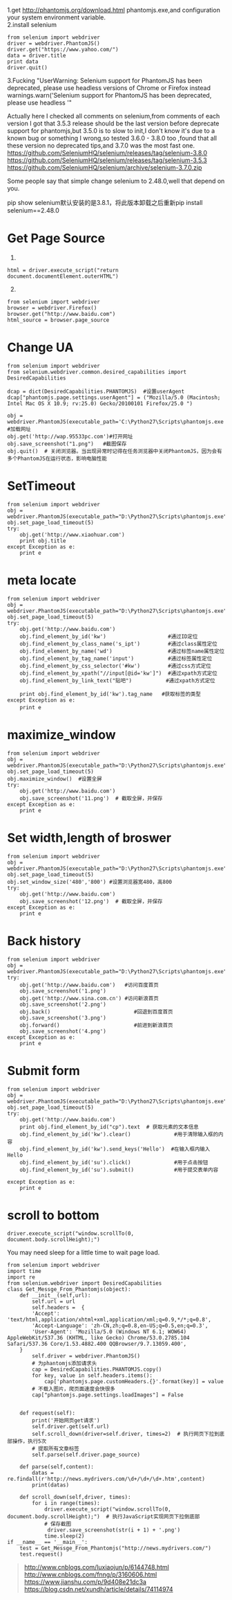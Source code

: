1.get http://phantomjs.org/download.html phantomjs.exe,and configuration your system environment variable.  
2.install selenium
```
from selenium import webdriver
driver = webdriver.PhantomJS()
driver.get("https://www.yahoo.com/")
data = driver.title
print data
driver.quit()
```


3.Fucking "UserWarning: Selenium support for PhantomJS has been deprecated, please use headless versions of Chrome or Firefox instead warnings.warn('Selenium support for PhantomJS has been deprecated, please use headless '"

Actually here I checked all comments on selenium,from comments of each version I got that 3.5.3 release should be the last version before deprecate support for phantomjs,but 3.5.0 is to slow to init,I don't know it's due to a known bug or something I wrong,so tested 3.6.0 - 3.8.0 too ,found that all these version no deprecated tips,and 3.7.0 was the most fast one.
https://github.com/SeleniumHQ/selenium/releases/tag/selenium-3.8.0
https://github.com/SeleniumHQ/selenium/releases/tag/selenium-3.5.3
https://github.com/SeleniumHQ/selenium/archive/selenium-3.7.0.zip

Some people say that simple change selenium to 2.48.0,well that depend on you.

pip show selenium默认安装的是3.8.1，将此版本卸载之后重新pip install selenium==2.48.0



# Get Page Source
1.
```
html = driver.execute_script("return document.documentElement.outerHTML")
```
2.
```
from selenium import webdriver
browser = webdriver.Firefox()
browser.get("http://www.baidu.com")
html_source = browser.page_source
```

# Change UA
```
from selenium import webdriver
from selenium.webdriver.common.desired_capabilities import DesiredCapabilities
 
dcap = dict(DesiredCapabilities.PHANTOMJS)  #设置userAgent
dcap["phantomjs.page.settings.userAgent"] = ("Mozilla/5.0 (Macintosh; Intel Mac OS X 10.9; rv:25.0) Gecko/20100101 Firefox/25.0 ")
 
obj = webdriver.PhantomJS(executable_path='C:\Python27\Scripts\phantomjs.exe',desired_capabilities=dcap) #加载网址
obj.get('http://wap.95533pc.com')#打开网址
obj.save_screenshot("1.png")   #截图保存
obj.quit()  # 关闭浏览器。当出现异常时记得在任务浏览器中关闭PhantomJS，因为会有多个PhantomJS在运行状态，影响电脑性能
```


# SetTimeout
```
from selenium import webdriver
obj = webdriver.PhantomJS(executable_path="D:\Python27\Scripts\phantomjs.exe")
obj.set_page_load_timeout(5)
try:
    obj.get('http://www.xiaohuar.com')
    print obj.title
except Exception as e:
    print e
```

# meta locate
```
from selenium import webdriver
obj = webdriver.PhantomJS(executable_path="D:\Python27\Scripts\phantomjs.exe")
obj.set_page_load_timeout(5)
try:
    obj.get('http://www.baidu.com')
    obj.find_element_by_id('kw')                    #通过ID定位
    obj.find_element_by_class_name('s_ipt')         #通过class属性定位
    obj.find_element_by_name('wd')                  #通过标签name属性定位
    obj.find_element_by_tag_name('input')           #通过标签属性定位
    obj.find_element_by_css_selector('#kw')         #通过css方式定位
    obj.find_element_by_xpath("//input[@id='kw']")  #通过xpath方式定位
    obj.find_element_by_link_text("贴吧")           #通过xpath方式定位
 
    print obj.find_element_by_id('kw').tag_name   #获取标签的类型
except Exception as e:
    print e　　
```

# maximize_window
```
from selenium import webdriver
obj = webdriver.PhantomJS(executable_path="D:\Python27\Scripts\phantomjs.exe")
obj.set_page_load_timeout(5)
obj.maximize_window()  #设置全屏
try:
    obj.get('http://www.baidu.com')
    obj.save_screenshot('11.png')  # 截取全屏，并保存
except Exception as e:
    print e
```

# Set width,length of broswer
```
from selenium import webdriver
obj = webdriver.PhantomJS(executable_path="D:\Python27\Scripts\phantomjs.exe")
obj.set_page_load_timeout(5)
obj.set_window_size('480','800') #设置浏览器宽480，高800
try:
    obj.get('http://www.baidu.com')
    obj.save_screenshot('12.png')  # 截取全屏，并保存
except Exception as e:
    print e
```


# Back history
```
from selenium import webdriver
obj = webdriver.PhantomJS(executable_path="D:\Python27\Scripts\phantomjs.exe")
try:
    obj.get('http://www.baidu.com')   #访问百度首页
    obj.save_screenshot('1.png')
    obj.get('http://www.sina.com.cn') #访问新浪首页
    obj.save_screenshot('2.png')
    obj.back()                           #回退到百度首页
    obj.save_screenshot('3.png')
    obj.forward()                        #前进到新浪首页
    obj.save_screenshot('4.png')
except Exception as e:
    print e
```

# Submit form
```
from selenium import webdriver
obj = webdriver.PhantomJS(executable_path="D:\Python27\Scripts\phantomjs.exe")
obj.set_page_load_timeout(5)
try:
    obj.get('http://www.baidu.com')
    print obj.find_element_by_id("cp").text  # 获取元素的文本信息
    obj.find_element_by_id('kw').clear()              #用于清除输入框的内容
    obj.find_element_by_id('kw').send_keys('Hello')  #在输入框内输入Hello
    obj.find_element_by_id('su').click()              #用于点击按钮
    obj.find_element_by_id('su').submit()             #用于提交表单内容
 
except Exception as e:
    print e
```

# scroll to bottom
```
driver.execute_script("window.scrollTo(0, document.body.scrollHeight);")
```
You may need sleep for a little time to wait page load.
```
from selenium import webdriver
import time
import re
from selenium.webdriver import DesiredCapabilities
class Get_Messge_From_Phantomjs(object):
    def __init__(self,url):
        self.url = url
        self.headers =  {
        'Accept': 'text/html,application/xhtml+xml,application/xml;q=0.9,*/*;q=0.8',
        'Accept-Language': 'zh-CN,zh;q=0.8,en-US;q=0.5,en;q=0.3',
        'User-Agent': 'Mozilla/5.0 (Windows NT 6.1; WOW64) AppleWebKit/537.36 (KHTML, like Gecko) Chrome/53.0.2785.104 Safari/537.36 Core/1.53.4882.400 QQBrowser/9.7.13059.400',
    }
        self.driver = webdriver.PhantomJS()
        # 为phantomjs添加请求头
        cap = DesiredCapabilities.PHANTOMJS.copy()
        for key, value in self.headers.items():
            cap['phantomjs.page.customHeaders.{}'.format(key)] = value
        # 不载入图片，爬页面速度会快很多
        cap["phantomjs.page.settings.loadImages"] = False


    def request(self):
        print('开始网页get请求')
        self.driver.get(self.url)
        self.scroll_down(driver=self.driver, times=2)  # 执行网页下拉到底部操作，执行5次
        # 提取所有文章标签
        self.parse(self.driver.page_source)
    
    def parse(self,content):
        datas = re.findall(r'http://news.mydrivers.com/\d+/\d+/\d+.htm',content)
        print(datas)
    
    def scroll_down(self,driver, times):
        for i in range(times):
            driver.execute_script("window.scrollTo(0, document.body.scrollHeight);")  # 执行JavaScript实现网页下拉倒底部
            # 保存截图
             driver.save_screenshot(str(i + 1) + '.png')
            time.sleep(2)
if __name__ == '__main__':
    test = Get_Messge_From_Phantomjs("http://news.mydrivers.com/")
    test.request()
```


>http://www.cnblogs.com/luxiaojun/p/6144748.html
>http://www.cnblogs.com/fnng/p/3160606.html
>https://www.jianshu.com/p/9d408e21dc3a
>https://blog.csdn.net/xundh/article/details/74114974